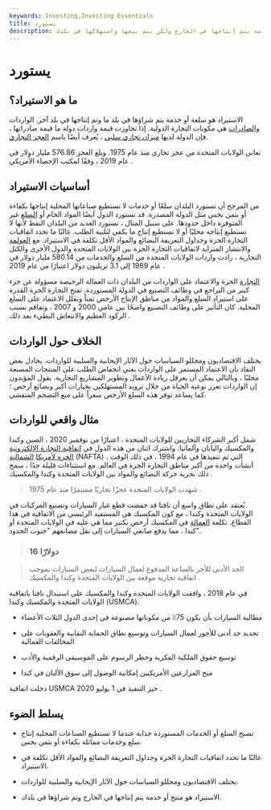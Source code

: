 ```yaml
---
keywords: Investing,Investing Essentials
title: يستورد
description: الاستيراد هو منتج أو خدمة يتم إنتاجها في الخارج ولكن يتم بيعها واستهلاكها في بلدك.
---
```


# يستورد
## ما هو الاستيراد؟

الاستيراد هو سلعة أو خدمة يتم شراؤها في بلد ما وتم إنتاجها في بلد آخر. الواردات [والصادرات](/export) هي مكونات التجارة الدولية. إذا تجاوزت قيمة واردات دولة ما قيمة صادراتها ، فإن الدولة لديها [ميزان تجاري سلبي](/bot) ، يُعرف أيضًا باسم [العجز التجاري](/trade_deficit).

تعاني الولايات المتحدة من عجز تجاري منذ عام 1975. وبلغ العجز 576.86 مليار دولار في عام 2019 ، وفقًا لمكتب الإحصاء الأمريكي .

## أساسيات الاستيراد

من المرجح أن تستورد البلدان سلعًا أو خدمات لا تستطيع صناعاتها المحلية إنتاجها بكفاءة أو بثمن بخس مثل الدولة المصدرة. قد تستورد الدول أيضًا المواد الخام أو [السلع](/commodity) غير المتوفرة داخل حدودها. على سبيل المثال ، تستورد العديد من البلدان النفط لأنها لا تستطيع إنتاجه محليًا أو لا تستطيع إنتاج ما يكفي لتلبية الطلب. غالبًا ما تحدد اتفاقيات التجارة الحرة وجداول التعريفة البضائع والمواد الأقل تكلفة في الاستيراد. مع [العولمة](/globalization) والانتشار المتزايد لاتفاقيات التجارة الحرة بين الولايات المتحدة والدول الأخرى والكتل التجارية ، زادت واردات الولايات المتحدة من السلع والخدمات من 580.14 مليار دولار في عام 1989 إلى 3.1 تريليون دولار اعتبارًا من عام 2019 .

[التجارة](/free-trade) الحرة والاعتماد على الواردات من البلدان ذات العمالة الرخيصة مسؤولة عن جزء كبير من التراجع في وظائف التصنيع في الدولة المستوردة. تفتح التجارة الحرة القدرة على استيراد السلع والمواد من مناطق الإنتاج الأرخص ثمناً وتقلل الاعتماد على السلع المحلية. كان التأثير على وظائف التصنيع واضحًا بين عامي 2000 و 2007 ، وتفاقم بسبب الركود العظيم والانتعاش البطيء بعد ذلك .

## الخلاف حول الواردات

يختلف الاقتصاديون ومحللو السياسات حول الآثار الإيجابية والسلبية للواردات. يجادل بعض النقاد بأن الاعتماد المستمر على الواردات يعني انخفاض الطلب على المنتجات المصنعة محليًا ، وبالتالي يمكن أن يعرقل ريادة الأعمال وتطوير المشاريع التجارية. يقول المؤيدون إن الواردات تعزز نوعية الحياة من خلال تزويد المستهلكين بخيارات أكبر وبضائع أرخص ؛ كما يساعد توفر هذه السلع الأرخص سعراً على منع التضخم المتفشي.

## مثال واقعي للواردات

شمل أكبر الشركاء التجاريين للولايات المتحدة ، اعتبارًا من نوفمبر 2020 ، الصين وكندا والمكسيك واليابان وألمانيا. واشترك اثنان من هذه الدول في [اتفاقية التجارة الإلكترونية الحرة لأمريكا](/nafta) [الشمالية](/nafta) (NAFTA) التي تم تنفيذها في عام 1994 ، في ذلك الوقت ، أنشأت واحدة من أكبر مناطق التجارة الحرة في العالم. مع استثناءات قليلة جدًا ، سمح ذلك بحرية حركة البضائع والمواد بين الولايات المتحدة وكندا والمكسيك .

> شهدت الولايات المتحدة عجزًا تجاريًا مستمرًا منذ عام 1975 .

>

يُعتقد على نطاق واسع أن نافتا قد خفضت قطع غيار السيارات وتصنيع المركبات في الولايات المتحدة وكندا ، مع كون المكسيك هي المستفيد الرئيسي من الاتفاقية في هذا القطاع. تكلفة [العمالة](/cost-of-labor) في المكسيك أرخص بكثير مما هي عليه في الولايات المتحدة أو كندا ، مما يدفع صانعي السيارات إلى نقل مصانعهم "جنوب الحدود".

> ### 16 دولارًا

> الحد الأدنى للأجر بالساعة المدفوع لعمال السيارات لبعض السيارات بموجب اتفاقية تجارية موقعة بين الولايات المتحدة وكندا والمكسيك .

>

في عام 2018 ، وافقت الولايات المتحدة وكندا والمكسيك على استبدال نافتا باتفاقية الولايات المتحدة والمكسيك وكندا (USMCA).

- مطالبة السيارات بأن يكون 75٪ من مكوناتها مصنوعة في إحدى الدول الثلاث الأعضاء

- تحديد حد أدنى للأجور لعمال السيارات وتوسيع نطاق الحماية النقابية والعقوبات على المخالفات العمالية

- توسيع حقوق الملكية الفكرية وحظر الرسوم على الموسيقى الرقمية والأدب

- منح المزارعين الأمريكيين إمكانية الوصول إلى سوق الألبان في كندا

دخلت اتفاقية USMCA حيز التنفيذ في 1 يوليو 2020 .

## يسلط الضوء

- تصبح السلع أو الخدمات المستوردة جذابة عندما لا تستطيع الصناعات المحلية إنتاج سلع وخدمات مماثلة بكفاءة أو بثمن بخس.

- غالبًا ما تحدد اتفاقيات التجارة الحرة وجداول التعريفة البضائع والمواد الأقل تكلفة في الاستيراد.

- يختلف الاقتصاديون ومحللو السياسات حول الآثار الإيجابية والسلبية للواردات.

- الاستيراد هو منتج أو خدمة يتم إنتاجها في الخارج وتم شراؤها في بلدك.

